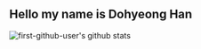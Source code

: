 ## Hello my name is Dohyeong Han ##




![first-github-user's github stats](https://github-readme-stats.vercel.app/api?username=first-github-user)
